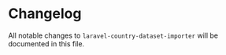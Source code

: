 # Changelog

All notable changes to `laravel-country-dataset-importer` will be documented in this file.
